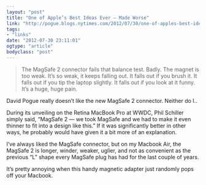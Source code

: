```yaml
---
layout: "post"
title: "One of Apple’s Best Ideas Ever — Made Worse"
link: "http://pogue.blogs.nytimes.com/2012/07/30/one-of-apples-best-ideas-ever-made-worse/"
tags: 
- "links"
date: "2012-07-30 23:11:01"
ogtype: "article"
bodyclass: "post"
---
```


> The MagSafe 2 connector fails that balance test. Badly. The magnet is too weak. It’s so weak, it keeps falling out. It falls out if you brush it. It falls out if you tip the laptop slightly. It falls out if you look at it funny. It’s a huge, huge pain.

David Pogue really doesn’t like the new MagSafe 2 connector. Neither do I..

During its unveiling on the Retina MacBook Pro at WWDC, Phil Schiller simply said, “MagSafe 2 — we took MagSafe and we had to make it even thinner to fit into a design like this.” If it was significantly better in other ways, he probably would have given it a bit more of an explanation.

I’ve always liked the MagSafe connector, but on my Macbook Air, the MagSafe 2 is longer, winder, weaker, uglier, and not as convenient as the previous “L” shape every MagSafe plug has had for the last couple of years.

It’s pretty annoying when this handy magnetic adapter just randomly pops off your Macbook.
